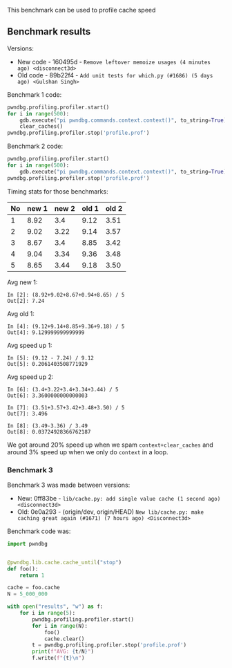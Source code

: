 This benchmark can be used to profile cache speed

## Benchmark results

Versions:
* New code - 160495d - `Remove leftover memoize usages (4 minutes ago) <disconnect3d>`
* Old code - 89b22f4 - `Add unit tests for which.py (#1686) (5 days ago) <Gulshan Singh>`


Benchmark 1 code:
```py
pwndbg.profiling.profiler.start()
for i in range(500):
    gdb.execute("pi pwndbg.commands.context.context()", to_string=True)
    clear_caches()
pwndbg.profiling.profiler.stop('profile.prof')
```

Benchmark 2 code:
```py
pwndbg.profiling.profiler.start()
for i in range(500):
    gdb.execute("pi pwndbg.commands.context.context()", to_string=True)
pwndbg.profiling.profiler.stop('profile.prof')
```

Timing stats for those benchmarks:

| No | new 1 | new 2 | old 1 | old 2 |
|----|-------|-------|-------|-------|
| 1 | 8.92 | 3.4 | 9.12 | 3.51 |
| 2 | 9.02 | 3.22 | 9.14 | 3.57 |
| 3 | 8.67 | 3.4 | 8.85 | 3.42 |
| 4 | 9.04 | 3.34 | 9.36 | 3.48 |
| 5 | 8.65 | 3.44 | 9.18 | 3.50 |

Avg new 1:
```
In [2]: (8.92+9.02+8.67+0.94+8.65) / 5
Out[2]: 7.24
```

Avg old 1:
```
In [4]: (9.12+9.14+8.85+9.36+9.18) / 5
Out[4]: 9.129999999999999
```

Avg speed up 1:
```
In [5]: (9.12 - 7.24) / 9.12
Out[5]: 0.2061403508771929
```

Avg speed up 2:
```
In [6]: (3.4+3.22+3.4+3.34+3.44) / 5
Out[6]: 3.3600000000000003

In [7]: (3.51+3.57+3.42+3.48+3.50) / 5
Out[7]: 3.496

In [8]: (3.49-3.36) / 3.49
Out[8]: 0.03724928366762187
```

We got around 20% speed up when we spam `context+clear_caches` and around 3% speed up when we only do `context` in a loop.


### Benchmark 3

Benchmark 3 was made between versions:
* New: 0ff83be - `lib/cache.py: add single value cache (1 second ago) <disconnect3d>`
* Old: 0e0a293 - (origin/dev, origin/HEAD) `New lib/cache.py: make caching great again (#1671) (7 hours ago) <Disconnect3d>`

Benchmark code was:

```py
import pwndbg


@pwndbg.lib.cache.cache_until("stop")
def foo():
    return 1

cache = foo.cache
N = 5_000_000

with open("results", "w") as f:
    for i in range(5):
        pwndbg.profiling.profiler.start()
        for i in range(N):
            foo()
            cache.clear()
        t = pwndbg.profiling.profiler.stop('profile.prof')
        print(f"AVG: {t/N}")
        f.write(f"{t}\n")
```

